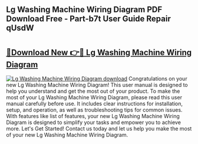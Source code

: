 ## Lg Washing Machine Wiring Diagram PDF Download Free - Part-b7t User Guide Repair qUsdW

# <h2><a href="http://dfhbuz.blite.top/?on=Lg+Washing+Machine+Wiring+Diagram">🔗Download New 👉🔴 Lg Washing Machine Wiring Diagram</a></h2>

[![Lg Washing Machine Wiring Diagram download](https://i.imgur.com/lujVjoI.png)](http://dfhbuz.blite.top/?on=Lg+Washing+Machine+Wiring+Diagram)
Congratulations on your new Lg Washing Machine Wiring Diagram! This user manual is designed to help you understand and get the most out of your product. To make the most of your Lg Washing Machine Wiring Diagram, please read this user manual carefully before use. It includes clear instructions for installation, setup, and operation, as well as troubleshooting tips for common issues. With features like list of features, your new Lg Washing Machine Wiring Diagram is designed to simplify your tasks and empower you to achieve more. Let's Get Started! Contact us today and let us help you make the most of your new Lg Washing Machine Wiring Diagram.
